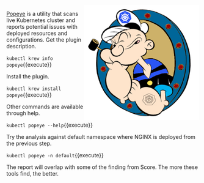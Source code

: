 <img align="right" src="./assets/popeye.png" width="300">

[Popeye](https://github.com/derailed/popeye) is a utility that scans live Kubernetes cluster and reports potential issues with deployed resources and configurations. Get the plugin description.

`kubectl krew info popeye`{{execute}}

Install the plugin.

`kubectl krew install popeye`{{execute}}

Other commands are available through help.

`kubectl popeye --help`{{execute}}

Try the analysis against default namespace where NGINX is deployed from the previous step.

`kubectl popeye -n default`{{execute}}

The report will overlap with some of the finding from Score. The more these tools find, the better.
